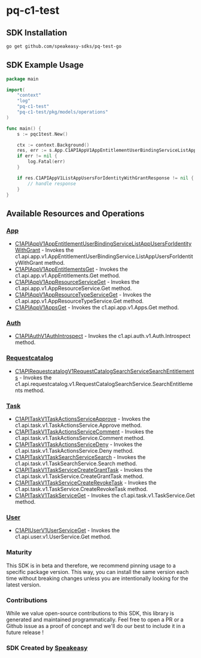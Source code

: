 # pq-c1-test

<!-- Start SDK Installation -->
## SDK Installation

```bash
go get github.com/speakeasy-sdks/pq-test-go
```
<!-- End SDK Installation -->

## SDK Example Usage
<!-- Start SDK Example Usage -->
```go
package main

import(
	"context"
	"log"
	"pq-c1-test"
	"pq-c1-test/pkg/models/operations"
)

func main() {
    s := pqc1test.New()

    ctx := context.Background()
    res, err := s.App.C1APIAppV1AppEntitlementUserBindingServiceListAppUsersForIdentityWithGrant(ctx, "corrupti", "provident", "distinctio")
    if err != nil {
        log.Fatal(err)
    }

    if res.C1APIAppV1ListAppUsersForIdentityWithGrantResponse != nil {
        // handle response
    }
}
```
<!-- End SDK Example Usage -->

<!-- Start SDK Available Operations -->
## Available Resources and Operations


### [App](docs/sdks/app/README.md)

* [C1APIAppV1AppEntitlementUserBindingServiceListAppUsersForIdentityWithGrant](docs/sdks/app/README.md#c1apiappv1appentitlementuserbindingservicelistappusersforidentitywithgrant) - Invokes the c1.api.app.v1.AppEntitlementUserBindingService.ListAppUsersForIdentityWithGrant method.
* [C1APIAppV1AppEntitlementsGet](docs/sdks/app/README.md#c1apiappv1appentitlementsget) - Invokes the c1.api.app.v1.AppEntitlements.Get method.
* [C1APIAppV1AppResourceServiceGet](docs/sdks/app/README.md#c1apiappv1appresourceserviceget) - Invokes the c1.api.app.v1.AppResourceService.Get method.
* [C1APIAppV1AppResourceTypeServiceGet](docs/sdks/app/README.md#c1apiappv1appresourcetypeserviceget) - Invokes the c1.api.app.v1.AppResourceTypeService.Get method.
* [C1APIAppV1AppsGet](docs/sdks/app/README.md#c1apiappv1appsget) - Invokes the c1.api.app.v1.Apps.Get method.

### [Auth](docs/sdks/auth/README.md)

* [C1APIAuthV1AuthIntrospect](docs/sdks/auth/README.md#c1apiauthv1authintrospect) - Invokes the c1.api.auth.v1.Auth.Introspect method.

### [Requestcatalog](docs/sdks/requestcatalog/README.md)

* [C1APIRequestcatalogV1RequestCatalogSearchServiceSearchEntitlements](docs/sdks/requestcatalog/README.md#c1apirequestcatalogv1requestcatalogsearchservicesearchentitlements) - Invokes the c1.api.requestcatalog.v1.RequestCatalogSearchService.SearchEntitlements method.

### [Task](docs/sdks/task/README.md)

* [C1APITaskV1TaskActionsServiceApprove](docs/sdks/task/README.md#c1apitaskv1taskactionsserviceapprove) - Invokes the c1.api.task.v1.TaskActionsService.Approve method.
* [C1APITaskV1TaskActionsServiceComment](docs/sdks/task/README.md#c1apitaskv1taskactionsservicecomment) - Invokes the c1.api.task.v1.TaskActionsService.Comment method.
* [C1APITaskV1TaskActionsServiceDeny](docs/sdks/task/README.md#c1apitaskv1taskactionsservicedeny) - Invokes the c1.api.task.v1.TaskActionsService.Deny method.
* [C1APITaskV1TaskSearchServiceSearch](docs/sdks/task/README.md#c1apitaskv1tasksearchservicesearch) - Invokes the c1.api.task.v1.TaskSearchService.Search method.
* [C1APITaskV1TaskServiceCreateGrantTask](docs/sdks/task/README.md#c1apitaskv1taskservicecreategranttask) - Invokes the c1.api.task.v1.TaskService.CreateGrantTask method.
* [C1APITaskV1TaskServiceCreateRevokeTask](docs/sdks/task/README.md#c1apitaskv1taskservicecreaterevoketask) - Invokes the c1.api.task.v1.TaskService.CreateRevokeTask method.
* [C1APITaskV1TaskServiceGet](docs/sdks/task/README.md#c1apitaskv1taskserviceget) - Invokes the c1.api.task.v1.TaskService.Get method.

### [User](docs/sdks/user/README.md)

* [C1APIUserV1UserServiceGet](docs/sdks/user/README.md#c1apiuserv1userserviceget) - Invokes the c1.api.user.v1.UserService.Get method.
<!-- End SDK Available Operations -->

### Maturity

This SDK is in beta and therefore, we recommend pinning usage to a specific package version.
This way, you can install the same version each time without breaking changes unless you are intentionally
looking for the latest version.

### Contributions

While we value open-source contributions to this SDK, this library is generated and maintained programmatically.
Feel free to open a PR or a Github issue as a proof of concept and we'll do our best to include it in a future release !

### SDK Created by [Speakeasy](https://docs.speakeasyapi.dev/docs/using-speakeasy/client-sdks)
